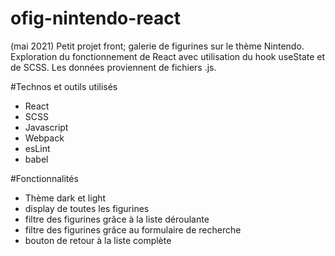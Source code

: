 # ofig-nintendo-react
(mai 2021)
Petit projet front; galerie de figurines sur le thème Nintendo. Exploration du fonctionnement de React avec utilisation du hook useState et de SCSS.
Les données proviennent de fichiers .js.

#Technos et outils utilisés
  - React
  - SCSS
  - Javascript
  - Webpack
  - esLint
  - babel
 
 #Fonctionnalités
  - Thème dark et light
  - display de toutes les figurines
  - filtre des figurines grâce à la liste déroulante
  - filtre des figurines grâce au formulaire de recherche
  - bouton de retour à la liste complète
